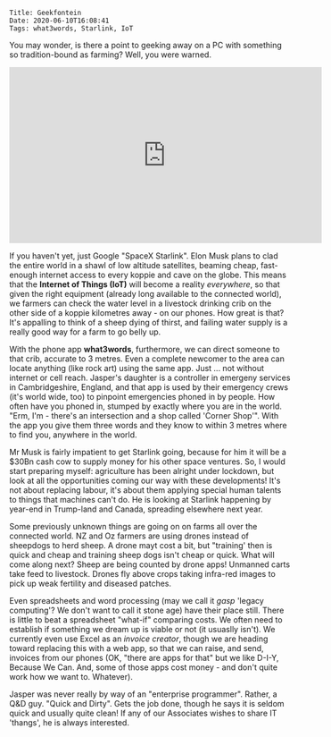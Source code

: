     Title: Geekfontein
    Date: 2020-06-10T16:08:41
    Tags: what3words, Starlink, IoT

You may wonder, is there a point to geeking away on a PC with something so tradition-bound as farming? Well, you were warned.

<iframe width="560" height="315" src="https://www.youtube.com/embed/e7qQ6_RV4VQ?start=120" frameborder="0" allow="accelerometer; autoplay; encrypted-media; gyroscope; picture-in-picture" allowfullscreen></iframe>

If you haven't yet, just Google "SpaceX Starlink". Elon Musk plans to clad the entire world in a shawl of low altitude satellites, beaming  cheap, fast-enough internet access to every koppie and cave on the globe. This means that the **Internet of 
Things (IoT)** will become a reality _everywhere_, so that given the right equipment (already long available to the connected world), we farmers can check the water level in a livestock drinking crib on the other side of a koppie kilometres away - on our phones. How great is that? It's appalling to think of a sheep dying of thirst, and failing water supply is a really good way for a farm to go belly up. 

With the phone app **what3words**, furthermore, we can direct someone to that crib, accurate to 3 metres. Even a complete newcomer to the area can locate anything (like rock art) using the same app. Just ... not without internet or cell reach. Jasper's daughter is a controller in emergeny services in Cambridgeshire, England, and that app is used by their emergency crews (it's world wide, too) to pinpoint emergencies phoned in by people. How often have you phoned in, stumped by exactly where you are in the world. "Erm, I'm - there's an intersection and a shop called 'Corner Shop'". With the app you give them three words and they know to within 3 metres where to find you, anywhere in the world.

<!-- more -->

Mr Musk is fairly impatient to get Starlink going, because for him it will be a $30Bn cash cow to supply money for his other space ventures. So, I would start preparing myself: agriculture has been alright under lockdown, but look at all the opportunities coming our way with these developments! It's not about replacing labour, it's about them applying special human talents to things that machines can't do. He is looking at Starlink happening by year-end in Trump-land and Canada, spreading elsewhere next year. 

Some previously unknown things are going on on farms all over the connected world. NZ and Oz farmers are using drones instead of sheepdogs to herd sheep. A drone mayt cost a bit, but "training' then is quick and cheap and training sheep dogs isn't cheap or quick. What will come along next? Sheep are being counted by drone apps! Unmanned carts take feed to livestock. Drones fly above crops taking infra-red images to pick up weak fertility and diseased patches.  

Even spreadsheets and word processing (may we call it *gasp* 'legacy computing'? We don't want to call it stone age) have their place still. There is little to beat a spreadsheet "what-if" comparing costs. We often need to establish if something we dream up is viable or not (it usuaslly isn't). We currently even use Excel as an _invoice creator_, though we are heading toward replacing this with a web app, so that we can raise, and send, invoices from our phones (OK, "there are apps for that" but we like D-I-Y, Because We Can. And, some of those apps cost money - and don't quite work how we want to. Whatever). 

Jasper was never really by way of an "enterprise programmer". Rather, a Q&D guy. "Quick and Dirty". Gets the job done, though he says it is seldom quick and usually quite clean! If any of our Associates wishes to share IT 'thangs', he is always interested.


